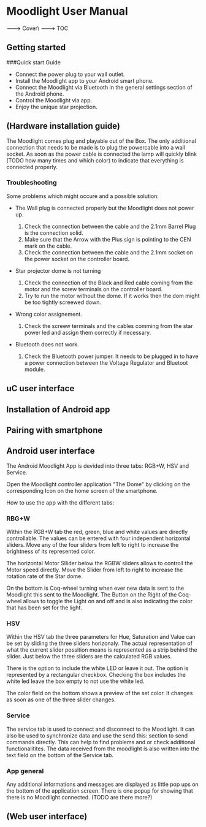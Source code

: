 Moodlight User Manual
==================

---> Cover\\
---> TOC

Getting started
---------------
###Quick start Guide
* Connect the power plug to your wall outlet.
* Install the Moodlight app to your Android smart phone. 
* Connect the Moodlight via Bluetooth in the general settings section of the Android phone.
* Control the Moodlight via app.
* Enjoy the unique star projection. 


(Hardware installation guide)
-----------------------------
The Moodlight comes plug and playable out of the Box. The only additional connection that needs to be made is to plug the powercable into a wall socket. 
As soon as the power cable is connected the lamp will quickly blink (TODO how many times and which color) to indicate that everything is connected properly. 


### Troubleshooting 
Some problems which might occure and a possible solution: 

- The Wall plug is connected properly but the Moodlight does not power up.
  1. Check the connection between the cable and the 2.1mm Barrel Plug is the connection solid. 
  2. Make sure that the Arrow with the Plus sign is pointing to the CEN mark on the cable. 
  3. Check the connection between the cable and the 2.1mm socket on the power socket on the controller board.

- Star projector dome is not turning
  1. Check the connection of the Black and Red cable coming from the motor and the screw terminals on the controller board. 
  2. Try to run the motor without the dome. If it works then the dom might be too tightly screewed down. 
- Wrong color assignement.
  1. Check the screew terminals and the cables comming from the star power led and assign them correctly if necessary. 
- Bluetooth does not work. 
  1. Check the Bluetooth power jumper. It needs to be plugged in to have a power connection between the Voltage Regulator and Bluetoot module. 
  


uC user interface
-----------------


Installation of Android app
---------------------------


Pairing with smartphone
-----------------------


Android user interface
----------------------
The Android Moodlight App is devided into three tabs: RGB+W, HSV and Service. 

Open the Moodlight controller application "The Dome" by clicking on the corresponding Icon on the home screen of the smartphone. 

How to use the app with the different tabs:
### RBG+W 
Within the RGB+W tab the red, green, blue and white values are directly controllable. The values can be entered with four independent horizontal sliders. Move any of the four sliders from left to right to increase the brightness of its represented color. 

The horizontal Motor Sllider below the RGBW sliders allows to controll the Motor speed directly. Move the Slider from left to right to increase the rotation rate of the Star dome. 

On the bottom is Coq-wheel turning when ever new data is sent to the Moodlight this sent to the Moodlight. The Button on the Right of the Coq-wheel allows to toggle the Light on and off and is also indicating the color that has been set for the light. 


### HSV 
Within the HSV tab the three parameters for Hue, Saturation and Value can be set by sliding the three sliders horizonaly. The actual representation of what the current slider possition means is represented as a strip behind the slider. Just below the three sliders are the calculated RGB values. 

There is the option to include the white LED or leave it out. The option is represented by a rectangular checkbox. Checking the box includes the white led leave the box empty to not use the white led. 

The color field on the bottom shows a preview of the set color. It changes as soon as one of the three slider changes. 

### Service
The service tab is used to connect and disconnect to the Moodlight. It can also be used to synchronize data and use the send this: section to send commands directly. This can help to find problems and or check additional functionalitites. The data received from the moodlight is also written into the text field on the bottom of the Service tab. 

### App general
Any additional informations and messages are displayed as little pop ups on the bottom of the application screen. There is one popup for showing that there is no Moodlight connected. 
(TODO are there more?)




(Web user interface)
----------------------






